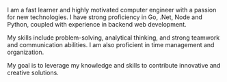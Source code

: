 I am a fast learner and highly motivated computer engineer with a passion for new technologies. I have strong proficiency in Go, .Net, Node and Python, coupled with experience in backend web development.

My skills include problem-solving, analytical thinking, and strong teamwork and communication abilities. I am also proficient in time management and organization.

My goal is to leverage my knowledge and skills to contribute innovative and creative solutions.
